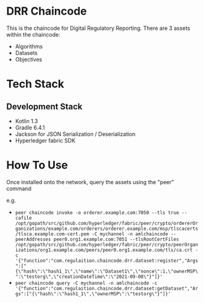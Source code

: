 # DRR Chaincode

This is the chaincode for Digital Regulatory Reporting. There are 3 assets within the chaincode:

- Algorithms
- Datasets
- Objectives

# Tech Stack
## Development Stack

- Kotlin 1.3
- Gradle 6.4.1
- Jackson for JSON Serialization / Deserialization
- Hyperledger fabric SDK

# How To Use

Once installed onto the network, query the assets using the "peer" command

e.g.
- `peer chaincode invoke -o orderer.example.com:7050 --tls true --cafile /opt/gopath/src/github.com/hyperledger/fabric/peer/crypto/ordererOrganizations/example.com/orderers/orderer.example.com/msp/tlscacerts/tlsca.example.com-cert.pem -C mychannel -n amlchaincode --peerAddresses peer0.org1.example.com:7051 --tlsRootCertFiles /opt/gopath/src/github.com/hyperledger/fabric/peer/crypto/peerOrganizations/org1.example.com/peers/peer0.org1.example.com/tls/ca.crt -c '{"function":"com.regulaition.chaincode.drr.dataset:register","Args":["{\"hash\":\"hash1_1\",\"name\":\"Dataset1\",\"nonce\":1,\"ownerMSP\":\"testorg\",\"creationDateTime\":\"2021-09-08\"}"]}'`
- `peer chaincode query -C mychannel -n amlchaincode -c '{"function":"com.regulaition.chaincode.drr.dataset:getDataset","Args":["{\"hash\":\"hash1_1\",\"ownerMSP\":\"testorg\"}"]}'`